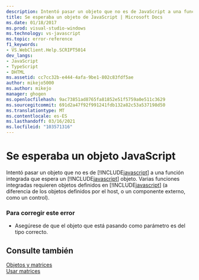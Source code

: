 ```yaml
---
description: Intentó pasar un objeto que no es de JavaScript a una función integrada que espera un objeto de JavaScript.
title: Se esperaba un objeto de JavaScript | Microsoft Docs
ms.date: 01/18/2017
ms.prod: visual-studio-windows
ms.technology: vs-javascript
ms.topic: error-reference
f1_keywords:
- VS.WebClient.Help.SCRIPT5014
dev_langs:
- JavaScript
- TypeScript
- DHTML
ms.assetid: cc7cc32b-e444-4afa-9be1-802c83fdf5ae
author: mikejo5000
ms.author: mikejo
manager: ghogen
ms.openlocfilehash: 9ac73851ad8765fa81852e51f5759a0e511c3629
ms.sourcegitcommit: 691d2a47f92f991241fdb132a82c53a537198d50
ms.translationtype: MT
ms.contentlocale: es-ES
ms.lasthandoff: 03/16/2021
ms.locfileid: "103571316"
---
```

# <a name="javascript-object-expected"></a>Se esperaba un objeto JavaScript
Intentó pasar un objeto que no es de [!INCLUDE[javascript](../../javascript/includes/javascript-md.md)] a una función integrada que espera un [!INCLUDE[javascript](../../javascript/includes/javascript-md.md)] objeto. Varias funciones integradas requieren objetos definidos en [!INCLUDE[javascript](../../javascript/includes/javascript-md.md)] (a diferencia de los objetos definidos por el host, o un componente externo, como un control).  
  
### <a name="to-correct-this-error"></a>Para corregir este error  
  
- Asegúrese de que el objeto que está pasando como parámetro es del tipo correcto.  
  
## <a name="see-also"></a>Consulte también  
 [Objetos y matrices](https://developer.mozilla.org/docs/Learn/JavaScript/Objects)   
 [Usar matrices](https://developer.mozilla.org/docs/Learn/JavaScript/First_steps/Arrays)
